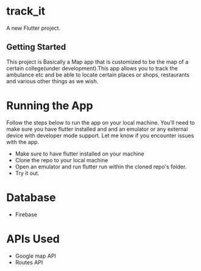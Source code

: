 # track_it

A new Flutter project.

## Getting Started

This project is Basically a Map app that is customized to be the map of a certain college(under development).This app allows you to track the ambulance etc and be able to locate certain places or shops, restaurants and various other things as we wish.

# Running the App

Follow the steps below to run the app on your local machine. You'll need to make sure you have flutter installed and and an emulator or any external device with developer mode support. Let me know if you encounter issues with the app.

* Make sure to have flutter installed on your machine
* Clone the repo to your local machine
* Open an emulator and run flutter run within the cloned repo's folder.
* Try it out.

# Database
* Firebase

# APIs Used
* Google map API
* Routes API


